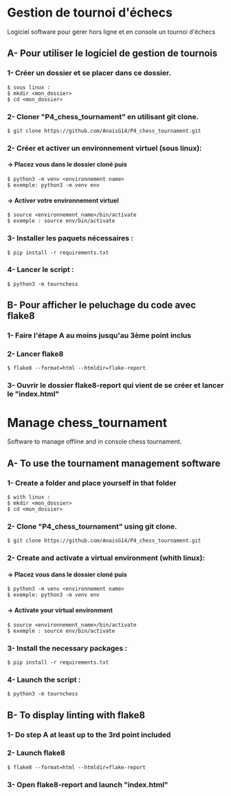 # Gestion de tournoi d'échecs
Logiciel software pour gérer hors ligne et en console un tournoi d'échecs

## A- Pour utiliser le logiciel de gestion de tournois 
### 1- Créer un dossier et se placer dans ce dossier.
    $ sous linux :
    $ mkdir <mon_dossier>
    $ cd <mon_dossier>
### 2- Cloner "P4_chess_tournament" en utilisant git clone.
    $ git clone https://github.com/AnaisG14/P4_chess_tournament.git
### 2- Créer et activer un environnement virtuel (sous linux):
#### -> Placez vous dans le dossier cloné puis
    $ python3 -m venv <environnement name>
    $ exemple: python3 -m venv env
#### -> Activer votre environnement virtuel
    $ source <environnement_name>/bin/activate
    $ exemple : source env/bin/activate

### 3- Installer les paquets nécessaires :
    $ pip install -r requirements.txt

### 4- Lancer le script :
    $ python3 -m tournchess

## B- Pour afficher le peluchage du code avec flake8
### 1- Faire l'étape A au moins jusqu'au 3ème point inclus
### 2- Lancer flake8
    $ flake8 --format=html --htmldir=flake-report
### 3- Ouvrir le dossier flake8-report qui vient de se créer et lancer le "index.html"

# Manage chess_tournament
Software to manage offline and in console chess tournament.

## A- To use the tournament management software 
### 1- Create a folder and place yourself in that folder
    $ with linux :
    $ mkdir <mon_dossier>
    $ cd <mon_dossier>
### 2- Clone "P4_chess_tournament" using git clone.
    $ git clone https://github.com/AnaisG14/P4_chess_tournament.git
### 2- Create and activate a virtual environment (whith linux):
#### -> Placez vous dans le dossier cloné puis
    $ python3 -m venv <environnement name>
    $ exemple: python3 -m venv env
#### -> Activate your virtual environment
    $ source <environnement_name>/bin/activate
    $ exemple : source env/bin/activate

### 3- Install the necessary packages :
    $ pip install -r requirements.txt

### 4- Launch the script :
    $ python3 -m tournchess

## B- To display linting with flake8
### 1- Do step A at least up to the 3rd point included
### 2- Launch flake8
    $ flake8 --format=html --htmldir=flake-report
### 3- Open flake8-report and launch "index.html"

